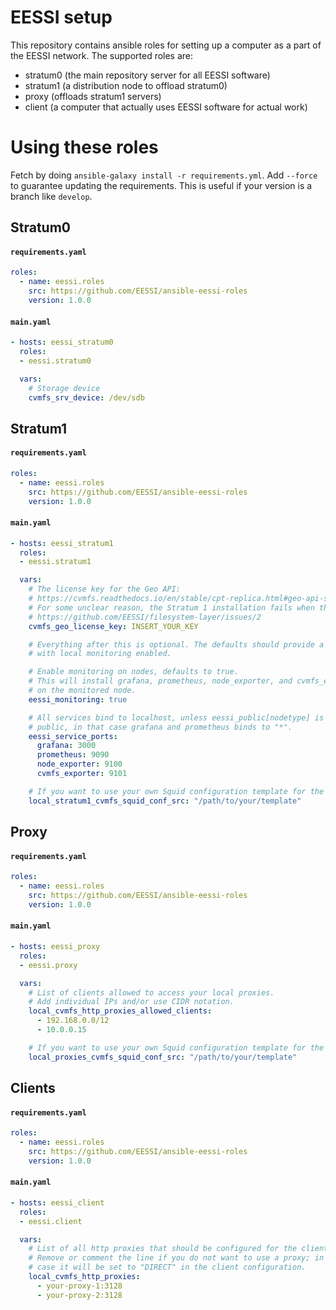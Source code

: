 # EESSI setup

This repository contains ansible roles for setting up a computer as a part of the EESSI network. The supported roles are:

- stratum0 (the main repository server for all EESSI software)
- stratum1 (a distribution node to offload stratum0)
- proxy (offloads stratum1 servers)
- client (a computer that actually uses EESSI software for actual work)

# Using these roles

Fetch by doing `ansible-galaxy install -r requirements.yml`. Add `--force` to guarantee updating the requirements. This is useful if your version is a branch like `develop`. 

## Stratum0

#### **`requirements.yaml`**
``` yaml
roles:
  - name: eessi.roles
    src: https://github.com/EESSI/ansible-eessi-roles
    version: 1.0.0
```
#### **`main.yaml`**
``` yaml
- hosts: eessi_stratum0
  roles:
  - eessi.stratum0

  vars:
    # Storage device
    cvmfs_srv_device: /dev/sdb
```

## Stratum1

#### **`requirements.yaml`**
``` yaml
roles:
  - name: eessi.roles
    src: https://github.com/EESSI/ansible-eessi-roles
    version: 1.0.0
```
#### **`main.yaml`**
``` yaml
- hosts: eessi_stratum1
  roles:
  - eessi.stratum1

  vars:
    # The license key for the Geo API:
    # https://cvmfs.readthedocs.io/en/stable/cpt-replica.html#geo-api-setup
    # For some unclear reason, the Stratum 1 installation fails when this is not set:
    # https://github.com/EESSI/filesystem-layer/issues/2
    cvmfs_geo_license_key: INSERT_YOUR_KEY

    # Everything after this is optional. The defaults should provide a working stratum1
    # with local monitoring enabled.

    # Enable monitoring on nodes, defaults to true.
    # This will install grafana, prometheus, node_exporter, and cvmfs_exporter
    # on the monitored node.
    eessi_monitoring: true

    # All services bind to localhost, unless eessi_public[nodetype] is set to
    # public, in that case grafana and prometheus binds to "*". 
    eessi_service_ports:
      grafana: 3000
      prometheus: 9090
      node_exporter: 9100
      cvmfs_exporter: 9101

    # If you want to use your own Squid configuration template for the Stratum 1
    local_stratum1_cvmfs_squid_conf_src: "/path/to/your/template"
```

## Proxy

#### **`requirements.yaml`**
``` yaml
roles:
  - name: eessi.roles
    src: https://github.com/EESSI/ansible-eessi-roles
    version: 1.0.0
```
#### **`main.yaml`**
``` yaml
- hosts: eessi_proxy
  roles:
  - eessi.proxy

  vars:
    # List of clients allowed to access your local proxies.
    # Add individual IPs and/or use CIDR notation.
    local_cvmfs_http_proxies_allowed_clients:
      - 192.168.0.0/12
      - 10.0.0.15

    # If you want to use your own Squid configuration template for the local proxies
    local_proxies_cvmfs_squid_conf_src: "/path/to/your/template"
```

## Clients

#### **`requirements.yaml`**
``` yaml
roles:
  - name: eessi.roles
    src: https://github.com/EESSI/ansible-eessi-roles
    version: 1.0.0
```
#### **`main.yaml`**
``` yaml
- hosts: eessi_client
  roles:
  - eessi.client

  vars:
    # List of all http proxies that should be configured for the clients.
    # Remove or comment the line if you do not want to use a proxy; in this
    # case it will be set to "DIRECT" in the client configuration.
    local_cvmfs_http_proxies:
      - your-proxy-1:3128
      - your-proxy-2:3128
```

